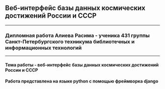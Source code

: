 ## Веб-интерфейс базы данных космических достижений России и СССР
---
### Дипломная работа Алиева Расима - ученика 431 группы Санкт-Петербургского техникума библиотечных и информационных технологий
---
#### Тема работы - веб-интерфейс базы данных космических достижений России и СССР

#### Работа представлена на языке python с помощью фреймворка django